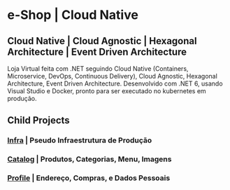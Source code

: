 # e-Shop | Cloud Native 
## Cloud Native | Cloud Agnostic | Hexagonal Architecture | Event Driven Architecture


Loja Virtual feita com .NET seguindo Cloud Native (Containers, Microservice, DevOps, Continuous Delivery), Cloud Agnostic, Hexagonal Architecture, Event Driven Architecture. Desenvolvido com .NET 6, usando Visual Studio e Docker, pronto para ser executado no kubernetes em produção.

## Child Projects

### [Infra](../../../eshop-cloudnative-infra) | Pseudo Infraestrutura de Produção

### [Catalog](../../../eshop-cloudnative-catalog) | Produtos, Categorias, Menu, Imagens

### [Profile](../../../eshop-cloudnative-profile) | Endereço, Compras, e Dados Pessoais
